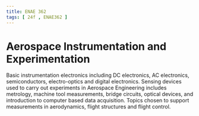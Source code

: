 ```yaml
---
title: ENAE 362
tags: [ 24f , ENAE362 ]
---
```


# Aerospace Instrumentation and Experimentation

Basic instrumentation electronics including DC electronics, AC electronics, semiconductors, electro-optics and digital electronics. Sensing devices used to carry out experiments in Aerospace Engineering includes metrology, machine tool measurements, bridge circuits, optical devices, and introduction to computer based data acquisition. Topics chosen to support measurements in aerodynamics, flight structures and flight control.
